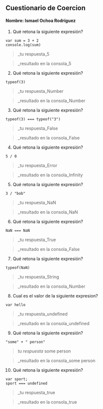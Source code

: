 ## Cuestionario de Coercion
#### Nombre: Ismael Ochoa Rodríguez

1. Qué retona la siguiente expresión?
```
var sum = 3 + 2
console.log(sum)
```

> _tu respuesta_5

> _resultado en la consola_5

2. Qué retona la siguiente expresión?
```
typeof(3)
```

> _tu respuesta_Number

> _resultado en la consola_Number

3. Qué retona la siguiente expresión?
```
typeof(3) === typeof("3")
```

> _tu respuesta_False

> _resultado en la consola_False

4. Qué retona la siguiente expresión?
```
5 / 0
```

> _tu respuesta_Error

> _resultado en la consola_Infinity

5. Qué retona la siguiente expresión?
```
3 / "bob"
```

> _tu respuesta_NaN

> _resultado en la consola_NaN

6. Qué retona la siguiente expresión?
```
NaN === NaN
```

> _tu respuesta_True

> _resultado en la consola_False

7. Qué retona la siguiente expresión?
```
typeof(NaN)
```

> _tu respuesta_String

> _resultado en la consola_Number

8. Cual es el valor de la siguiente expresion?
```
var hello
```

> _tu respuesta_undefined

> _resultado en la consola_undefined

9. Qué retona la siguiente expresión?
```
"some" + " person"
```

> _tu respuesta_ some person

> _resultado en la consola_some person

10. Qué retona la siguiente expresión?
```
var sport; 
sport === undefined
```

> _tu respuesta_true

> _resultado en la consola_true


